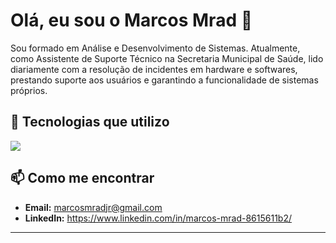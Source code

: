 # Olá, eu sou o Marcos Mrad  👋

Sou formado em Análise e Desenvolvimento de Sistemas. Atualmente, como Assistente de Suporte Técnico na Secretaria Municipal de Saúde, lido diariamente com a resolução de incidentes em hardware e softwares, prestando suporte aos usuários e garantindo a funcionalidade de sistemas próprios.

## 🚀 Tecnologias que utilizo

<p align="left">
  <a href="https://skillicons.dev">
    <img src="https://skillicons.dev/icons?i=java,spring,mysql,postgresql" />
  </a>
</p>

## 📫 Como me encontrar

* **Email:** marcosmradjr@gmail.com
* **LinkedIn:** https://www.linkedin.com/in/marcos-mrad-8615611b2/


---
